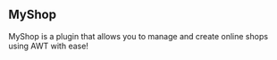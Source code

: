 ## MyShop
MyShop is a plugin that allows you to manage and create online shops using AWT with ease!
